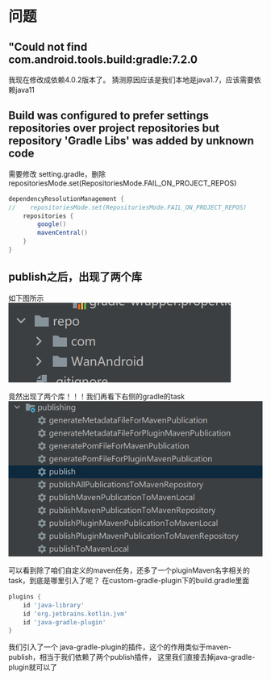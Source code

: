 # 问题

## "Could not find com.android.tools.build:gradle:7.2.0
我现在修改成依赖4.0.2版本了。
猜测原因应该是我们本地是java1.7，应该需要依赖java11

## Build was configured to prefer settings repositories over project repositories but repository 'Gradle Libs' was added by unknown code

需要修改 setting.gradle，删除 repositoriesMode.set(RepositoriesMode.FAIL_ON_PROJECT_REPOS)

```groovy
dependencyResolutionManagement {
//    repositoriesMode.set(RepositoriesMode.FAIL_ON_PROJECT_REPOS)
    repositories {
        google()
        mavenCentral()
    }
}
```




## publish之后，出现了两个库

如下图所示
![](../extras/1.png)

竟然出现了两个库！！！我们再看下右侧的gradle的task
![](../extras/2.png)

可以看到除了咱们自定义的maven任务，还多了一个pluginMaven名字相关的task，到底是哪里引入了呢？
在custom-gradle-plugin下的build.gradle里面
```groovy
plugins {
    id 'java-library'
    id 'org.jetbrains.kotlin.jvm'
    id 'java-gradle-plugin'
}
```
我们引入了一个 java-gradle-plugin的插件，这个的作用类似于maven-publish，相当于我们依赖了两个publish插件，
这里我们直接去掉java-gradle-plugin就可以了